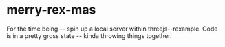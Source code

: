 # merry-rex-mas
For the time being -- spin up a local server within threejs--rexample. Code is in a pretty gross state -- kinda throwing things together.
